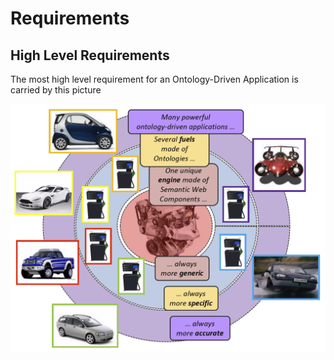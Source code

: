Requirements
==

High Level Requirements
-

The most high level requirement for an Ontology-Driven Application is carried by this picture

![alt text](https://github.com/iPlumb3r/Prism/blob/master/images/OntologyDrivenApplication_CarAnalogy.png)
